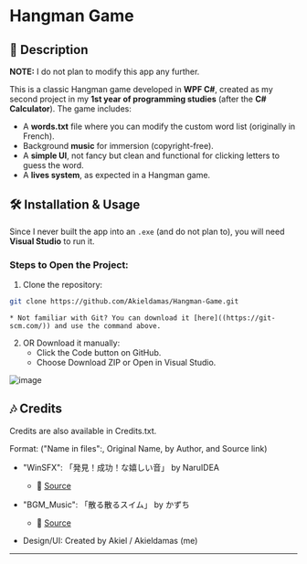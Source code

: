 # Hangman Game  

## 📝 Description  
**NOTE:** I do not plan to modify this app any further.  

This is a classic Hangman game developed in **WPF C#**, created as my second project in my **1st year of programming studies** (after the **C# Calculator**). The game includes:  
- A **words.txt** file where you can modify the custom word list (originally in French).  
- Background **music** for immersion (copyright-free).  
- A **simple UI**, not fancy but clean and functional for clicking letters to guess the word.  
- A **lives system**, as expected in a Hangman game.  

## 🛠️ Installation & Usage  
Since I never built the app into an `.exe` (and do not plan to), you will need **Visual Studio** to run it.  

### Steps to Open the Project:  
1. Clone the repository:  
```sh
git clone https://github.com/Akieldamas/Hangman-Game.git
```
	* Not familiar with Git? You can download it [here]((https://git-scm.com/)) and use the command above.
2. OR Download it manually:
	* Click the Code button on GitHub.
	* Choose Download ZIP or Open in Visual Studio.

![image](https://github.com/user-attachments/assets/b15cf24b-12e1-4cd0-b534-8dc753caab88)

## 🎶 Credits
Credits are also available in Credits.txt.

Format: ("Name in files":, Original Name, by Author, and Source link)
* "WinSFX": 「発見！成功！な嬉しい音」 by NaruIDEA
   * 🔗 [Source](https://dova-s.jp/se/play1463.html)
* "BGM_Music": 「散る散るスイム」 by かずち
   * 🔗 [Source](https://dova-s.jp/bgm/play19685.html)

* Design/UI: Created by Akiel / Akieldamas (me)
****
